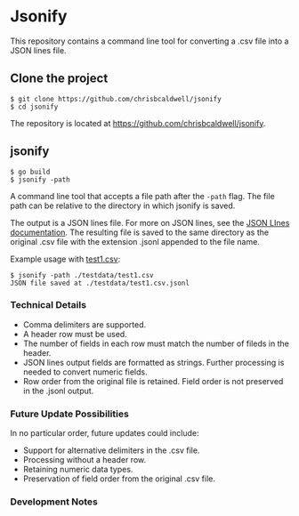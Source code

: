 # Jsonify

This repository contains a command line tool for converting a .csv file into a JSON lines file.

## Clone the project

```
$ git clone https://github.com/chrisbcaldwell/jsonify
$ cd jsonify
```

The repository is located at https://github.com/chrisbcaldwell/jsonify.

## jsonify

```
$ go build
$ jsonify -path
```

A command line tool that accepts a file path after the `-path` flag.  The file path can be relative to the directory in which jsonify is saved.

The output is a JSON lines file.  For more on JSON lines, see the [JSON LInes documentation](https://jsonlines.org/).  The resulting file is saved to the same directory as the original .csv file with the extension .jsonl appended to the file name.

Example usage with [test1.csv](https://github.com/chrisbcaldwell/jsonify/blob/main/testdata/test1.csv):

```
$ jsonify -path ./testdata/test1.csv
JSON file saved at ./testdata/test1.csv.jsonl
```

### Technical Details

* Comma delimiters are supported.
* A header row must be used.
* The number of fields in each row must match the number of fileds in the header.
* JSON lines output fields are formatted as strings.  Further processing is needed to convert numeric fields.
* Row order from the original file is retained.  Field order is not preserved in the .jsonl output.

### Future Update Possibilities

In no particular order, future updates could include:
* Support for alternative delimiters in the .csv file.
* Processing without a header row.
* Retaining numeric data types.
* Preservation of field order from the original .csv file.

### Development Notes

